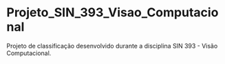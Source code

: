 # Projeto_SIN_393_Visao_Computacional
Projeto de classificação desenvolvido durante a disciplina SIN 393 - Visão Computacional.
